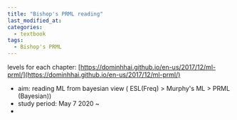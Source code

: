 ```yaml
---
title: "Bishop's PRML reading"
last_modified_at:
categories:
  - textbook
tags:
  - Bishop's PRML
---
```


levels for each chapter: [https://dominhhai.github.io/en-us/2017/12/ml-prml/](https://dominhhai.github.io/en-us/2017/12/ml-prml/)

- aim: reading ML from bayesian view ( ESL(Freq) > Murphy's ML > PRML (Bayesian))
- study period: May 7 2020 ~ 
- 
<!--stackedit_data:
eyJoaXN0b3J5IjpbLTUyNjY1NTAzMCwtMTA0ODUzMTMwLDIwND
czMTc4MjUsNjc4NTIzNTIsNDUzNDY4MzNdfQ==
-->